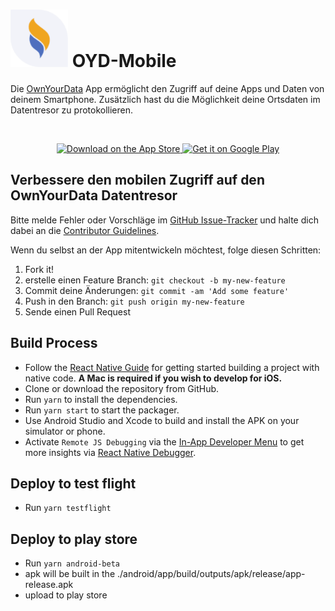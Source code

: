 # <img src="https://github.com/OwnYourData/oyd-mobile/raw/master/assets/logo_grey.png" width="92"> OYD-Mobile    
Die [OwnYourData](https://www.ownyourdata.eu) App ermöglicht den Zugriff auf deine Apps und Daten von deinem Smartphone. Zusätzlich hast du die Möglichkeit deine Ortsdaten im Datentresor zu protokollieren.

&nbsp;    

<p align="center">
  <a href="https://itunes.apple.com/us/app/ownyourdata/id1176891221?mt=8">
    <img alt="Download on the App Store" title="App Store" src="http://i.imgur.com/0n2zqHD.png" width="140">
  </a>

  <a href="https://play.google.com/store/apps/details?id=com.ownyourdata">
    <img alt="Get it on Google Play" title="Google Play" src="http://i.imgur.com/mtGRPuM.png" width="140">
  </a>
</p>



## Verbessere den mobilen Zugriff auf den OwnYourData Datentresor

Bitte melde Fehler oder Vorschläge im [GitHub Issue-Tracker](https://github.com/OwnYourData/oyd-phoneapp/issues) und halte dich dabei an die [Contributor Guidelines](https://github.com/twbs/ratchet/blob/master/CONTRIBUTING.md).

Wenn du selbst an der App mitentwickeln möchtest, folge diesen Schritten:

1. Fork it!
2. erstelle einen Feature Branch: `git checkout -b my-new-feature`
3. Commit deine Änderungen: `git commit -am 'Add some feature'`
4. Push in den Branch: `git push origin my-new-feature`
5. Sende einen Pull Request


## Build Process

- Follow the [React Native Guide](https://facebook.github.io/react-native/docs/getting-started.html) for getting started building a project with native code. **A Mac is required if you wish to develop for iOS.**
- Clone or download the repository from GitHub.
- Run `yarn` to install the dependencies.
- Run `yarn start` to start the packager.
- Use Android Studio and Xcode to build and install the APK on your simulator or phone.
- Activate `Remote JS Debugging` via the [In-App Developer Menu](https://facebook.github.io/react-native/docs/debugging.html) to get more insights via [React Native Debugger](https://github.com/jhen0409/react-native-debugger).

## Deploy to test flight

- Run `yarn testflight`

## Deploy to play store

- Run `yarn android-beta`
- apk will be built in the ./android/app/build/outputs/apk/release/app-release.apk
- upload to play store

